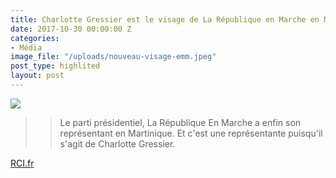 ```yaml
---
title: Charlotte Gressier est le visage de La République en Marche en Martinique
date: 2017-10-30 00:00:00 Z
categories:
- Média
image_file: "/uploads/nouveau-visage-emm.jpeg"
post_type: highlited
layout: post
---
```


![](http://rci.fm/sites/default/files/styles/cover_article_une_730x400/public/2017-10/WhatsApp%20Image%202017-10-31%20at%2011.19.55.jpeg?itok=HpijkwQl)
> > Le parti présidentiel, La République En Marche a enfin son représentant en Martinique. Et c'est une représentante puisqu'il s'agit de Charlotte Gressier.

[RCI.fr](http://rci.fm/infos/politique/charlotte-gressier-est-le-visage-de-la-republique-en-marche-en-martinique)
